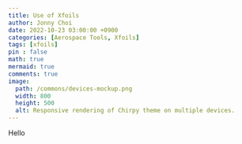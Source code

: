 ```yaml
---
title: Use of Xfoils
author: Jonny Choi
date: 2022-10-23 03:00:00 +0900
categories: [Aerospace Tools, Xfoils]
tags: [xfoils]
pin : false
math: true
mermaid: true
comments: true
image:
  path: /commons/devices-mockup.png
  width: 800
  height: 500
  alt: Responsive rendering of Chirpy theme on multiple devices.
---
```


Hello
